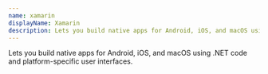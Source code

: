 ```yaml
---
name: xamarin
displayName: Xamarin
description: Lets you build native apps for Android, iOS, and macOS using .NET code and platform-specific user interfaces.
---
```


Lets you build native apps for Android, iOS, and macOS using .NET code and platform-specific user interfaces.